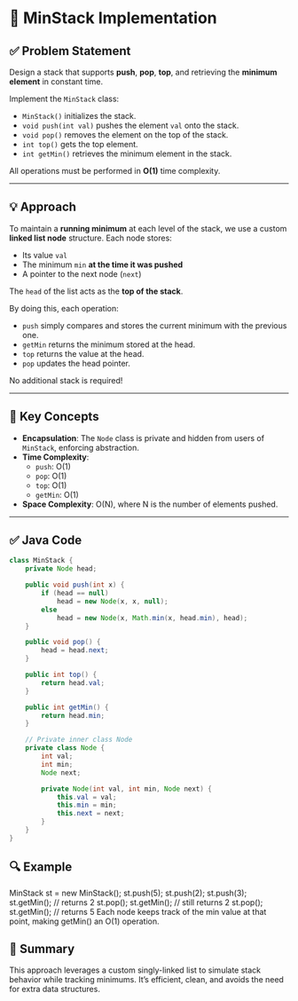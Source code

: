 
# 🧮 MinStack Implementation

## ✅ Problem Statement

Design a stack that supports **push**, **pop**, **top**, and retrieving the **minimum element** in constant time.

Implement the `MinStack` class:

- `MinStack()` initializes the stack.
- `void push(int val)` pushes the element `val` onto the stack.
- `void pop()` removes the element on the top of the stack.
- `int top()` gets the top element.
- `int getMin()` retrieves the minimum element in the stack.

All operations must be performed in **O(1)** time complexity.

---

## 💡 Approach

To maintain a **running minimum** at each level of the stack, we use a custom **linked list node** structure. Each node stores:
- Its value `val`
- The minimum `min` **at the time it was pushed**
- A pointer to the next node (`next`)

The `head` of the list acts as the **top of the stack**.

By doing this, each operation:
- `push` simply compares and stores the current minimum with the previous one.
- `getMin` returns the minimum stored at the head.
- `top` returns the value at the head.
- `pop` updates the head pointer.

No additional stack is required!

---

## 🧠 Key Concepts

- **Encapsulation**: The `Node` class is private and hidden from users of `MinStack`, enforcing abstraction.
- **Time Complexity**:
  - `push`: O(1)
  - `pop`: O(1)
  - `top`: O(1)
  - `getMin`: O(1)
- **Space Complexity**: O(N), where N is the number of elements pushed.

---

## ✅ Java Code

```java
class MinStack {
    private Node head;

    public void push(int x) {
        if (head == null)
            head = new Node(x, x, null);
        else
            head = new Node(x, Math.min(x, head.min), head);
    }

    public void pop() {
        head = head.next;
    }

    public int top() {
        return head.val;
    }

    public int getMin() {
        return head.min;
    }

    // Private inner class Node
    private class Node {
        int val;
        int min;
        Node next;

        private Node(int val, int min, Node next) {
            this.val = val;
            this.min = min;
            this.next = next;
        }
    }
}
```

## 🔍 Example

MinStack st = new MinStack();
st.push(5);
st.push(2);
st.push(3);
st.getMin(); // returns 2
st.pop();
st.getMin(); // still returns 2
st.pop();
st.getMin(); // returns 5
Each node keeps track of the min value at that point, making getMin() an O(1) operation.

## 🎯 Summary
This approach leverages a custom singly-linked list to simulate stack behavior while tracking minimums. It’s efficient, clean, and avoids the need for extra data structures.

